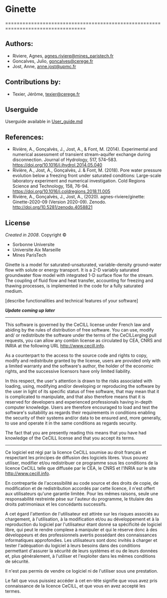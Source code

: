 # Ginette
==================================================================================


## Authors:
- Riviere, Agnes, agnes.riviere@mines_paristech.fr
- Goncalves, Julio, goncalves@cerege.fr 
- Jost, Anne, anne.jost@upmc.fr


## Contributions by:
- Texier, Jérôme, texier@cerege.fr 


## Userguide
Userguide available in [User_guide.md](User_guide.md)


## References:
- Rivière, A., Gonçalvès, J., Jost, A., & Font, M. (2014). Experimental and numerical assessment of transient stream-aquifer exchange during disconnection. Journal of Hydrology, 517, 574–583. https://doi.org/10.1016/j.jhydrol.2014.05.040
- Rivière, A., Jost, A., Gonçalvès, J. & Font, M. (2018). Pore water pressure evolution below a freezing front under saturated conditions: Large-scale laboratory experiment and numerical investigation. Cold Regions Science and Technology, 158, 76-94. https://doi.org/10.1016/j.coldregions.2018.11.005
- Rivière, A., Gonçalvès, J., Jost, A., (2020). agnes-riviere/ginette: Ginette-2020-09 (Version 2020-09). Zenodo. http://doi.org/10.5281/zenodo.4058821



## License
_Created in 2008_. Copyright ©
- Sorbonne Universite
- Universite Aix Marseille
- Mines ParisTech

Ginette is a model for saturated-unsaturated, variable-density ground-water flow with solute or energy transport.  It is a 2-D variably saturated groundwater flow model with integrated 1-D surface flow for the stream. The coupling of fluid flow and  heat transfer, accounting for freezing and thawing processes, is implemented in the code for a fully saturated medium.

[describe functionalities and technical features of your software]

_**Update coming up later**_

-------------------------------------------------------------------------
This software is governed by the CeCILL license under French law and
abiding by the rules of distribution of free software.  You can  use, 
modify and/ or redistribute the software under the terms of the CeCILLerging pull requests, you can allow any combin
license as circulated by CEA, CNRS and INRIA at the following URL
http://www.cecill.info. 

As a counterpart to the access to the source code and  rights to copy,
modify and redistribute granted by the license, users are provided only
with a limited warranty  and the software's author,  the holder of the
economic rights,  and the successive licensors  have only  limited
liability. 

In this respect, the user's attention is drawn to the risks associated
with loading,  using,  modifying and/or developing or reproducing the
software by the user in light of its specific status of free software,
that may mean  that it is complicated to manipulate,  and  that  also
therefore means  that it is reserved for developers  and  experienced
professionals having in-depth computer knowledge. Users are therefore
encouraged to load and test the software's suitability as regards their
requirements in conditions enabling the security of their systems and/or 
data to be ensured and,  more generally, to use and operate it in the 
same conditions as regards security. 

The fact that you are presently reading this means that you have had
knowledge of the CeCILL license and that you accept its terms.

-------------------------------------------------------------------------
Ce logiciel est régi par la licence CeCILL soumise au droit français et
respectant les principes de diffusion des logiciels libres. Vous pouvez
utiliser, modifier et/ou redistribuer ce programme sous les conditions
de la licence CeCILL telle que diffusée par le CEA, le CNRS et l'INRIA 
sur le site http://www.cecill.info.

En contrepartie de l'accessibilité au code source et des droits de copie,
de modification et de redistribution accordés par cette licence, il n'est
offert aux utilisateurs qu'une garantie limitée.  Pour les mêmes raisons,
seule une responsabilité restreinte pèse sur l'auteur du programme,  le
titulaire des droits patrimoniaux et les concédants successifs.

A cet égard  l'attention de l'utilisateur est attirée sur les risques
associés au chargement,  à l'utilisation,  à la modification et/ou au
développement et à la reproduction du logiciel par l'utilisateur étant 
donné sa spécificité de logiciel libre, qui peut le rendre complexe à 
manipuler et qui le réserve donc à des développeurs et des professionnels
avertis possédant  des  connaissances  informatiques approfondies.  Les
utilisateurs sont donc invités à charger  et  tester  l'adéquation  du
logiciel à leurs besoins dans des conditions permettant d'assurer la
sécurité de leurs systèmes et ou de leurs données et, plus généralement, 
à l'utiliser et l'exploiter dans les mêmes conditions de sécurité. 

Il n'est pas permis de vendre ce logiciel ni de l'utiliser sous une prestation.

Le fait que vous puissiez accéder à cet en-tête signifie que vous avez 
pris connaissance de la licence CeCILL, et que vous en avez accepté les
termes.


